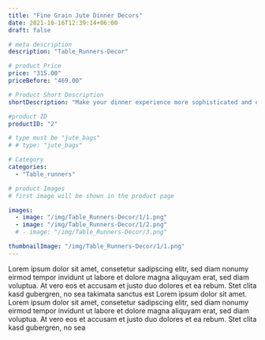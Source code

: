 ```yaml
---
title: "Fine Grain Jute Dinner Decors"
date: 2021-10-16T12:39:14+06:00
draft: false

# meta description
description: "Table_Runners-Decor"

# product Price
price: "315.00"
priceBefore: "469.00"

# Product Short Description
shortDescription: "Make your dinner experience more sophisticated and eco-conscious. Having company over? Our artistry table runners could be the easiest solution to upgrade your dining aesthetics."

#product ID
productID: "2"

# type must be "jute_bags"
# # type: "jute_bags"

# Category
categories:
  - "Table_runners"

# product Images
# first image will be shown in the product page

images:
  - image: "/img/Table_Runners-Decor/1/1.png"
  - image: "/img/Table_Runners-Decor/1/2.png"
  # - image: "/img/Table_Runners-Decor/3.png"

thumbnailImage: "/img/Table_Runners-Decor/1/1.png"
---
```


Lorem ipsum dolor sit amet, consetetur sadipscing elitr, sed diam nonumy eirmod tempor invidunt ut labore et dolore magna aliquyam erat, sed diam voluptua. At vero eos et accusam et justo duo dolores et ea rebum. Stet clita kasd gubergren, no sea takimata sanctus est Lorem ipsum dolor sit amet. Lorem ipsum dolor sit amet, consetetur sadipscing elitr, sed diam nonumy eirmod tempor invidunt ut labore et dolore magna aliquyam erat, sed diam voluptua. At vero eos et accusam et justo duo dolores et ea rebum. Stet clita kasd gubergren, no sea
